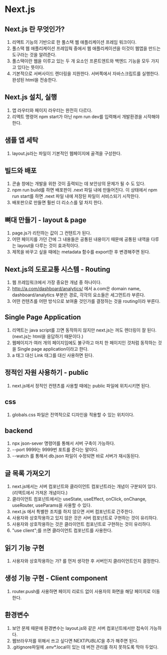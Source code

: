 # Next.js

## Next.js 란 무엇인가?

1. 리액트 기능의 기반으로 한 풀스택 웹 애플리케이션 프레임 워크이다.
2. 풀스택 웹 애플리케이션 프레임웍 중에서 웹 애플리케이션을 이것이 웹앱을 만드는 도구라는 것을 알려준다.
3. 풀스택이란 웹을 이루고 있는 두 개 요소인 프론트엔트와 백엔드 기능을 모두 가지고 있다는 뜻이다.
4. 기본적으로 서버사이드 렌더링을 지원한다. 서버쪽에서 자바스크립트를 실행한다. 완성된 html을 전송한다.

## Next.js 설치, 실행

1. 앱 라우터와 페이지 라우터는 완전히 다르다.
2. 리액트 명령어 npm start가 아닌 npm run dev를 입력해서 개발환경을 시작해야한다.

## 샘플 앱 세탁

1. layout.js라는 파일이 기본적인 웹페이지에 골격을 구성한다.

## 빌드와 배포

1. 콘솔 창에는 개발을 위한 것이 출력되는 데 보안상의 문제가 될 수 도 있다.
2. npm run build를 하면 배포판이 .next 파일 내에 만들어진다. 이 상태에서 npm run start를 하면 .next 파일 내에 저장된 파일이 서비스되기 시작한다.
3. 배포판으로 만들면 훨씬 더 리소스를 덜 차지 한다.

## 뼈대 만들기 - layout & page

1. page.js가 리턴하는 값이 그 컨텐트가 된다.
2. 어떤 페이지를 가던 간에 그 내용들은 공통된 내용이기 때문에 공통된 내역을 다루는 layout을 다루는 것이 효과적이다.
3. 제목을 바꾸고 싶을 때에는 metadata 함수를 export한 후 변경해주면 된다.

## Next.js의 도로교통 시스템 - Routing

1. 웹 프레임워크에서 가장 중요한 개념 중 하나이다.
2. http://a.com/dashboard/analytics/ 에서 a.com은 domain name, dashboard/analytics 부분은 경로, 각각의 요소들은 세그먼트라 부른다.
3. 어떤 컨텐츠를 어떤 방식으로 보여줄 것인가를 결정하는 것을 routing이라 부른다.

## Single Page Application

1. 리액트는 java script를 끄면 동작하지 않지만 next.js는 꺼도 렌더링이 잘 된다. (next.js는 html을 응답하기 때문이다.)
2. 웹페이지가 여러 개의 페이지임에도 불구하고 마치 한 페이지인 것처럼 동작하는 것을 Single page application이라고 한다.
3. a 태그 대신 Link 태그를 대신 사용하면 된다.

## 정적인 자원 사용하기 - public

1. next.js에서 정적인 컨텐츠를 사용할 때에는 public 파일에 위치시키면 된다.

## css

1. globals.css 파일은 전역적으로 디자인을 적용할 수 있는 위치이다.

## backend

1. npx json-sever 명령어를 통해서 서버 구축이 가능하다.
2. --port 9999는 9999번 포트를 준다는 말이다.
3. --watch 를 통해서 db.json 파일이 수정되면 바로 서버가 재시동된다.

## 글 목록 가져오기

1. next.js에서는 서버 컴포넌트와 클라이언트 컴포넌트라는 개념이 구분되어 있다. (리액트에서 가져온 개념이다.)
2. 클라이언트 컴포넌트에서는 useState, useEffect, onClick, onChange, useRouter, useParams을 사용할 수 있다.
3. next.js 에서 특별한 조치를 하지 않으면 서버 컴포넌트로 간주한다.
4. 사용자와 상호작용하고 있지 않은 것은 서버 컴포넌트로 구현하는 것이 유리하다.
5. 사용자와 상호작용하는 것은 클라이언트 컴포넌트로 구현하는 것이 유리하다.
6. "use client";를 쓰면 클라이언트 컴포넌트를 사용한다.

## 읽기 기능 구현

1. 사용자와 상호작용하는 가? 를 먼저 생각한 후 서버인지 클라이언트인지 결정한다.

## 생성 기능 구현 - Client component

1. router.push를 사용하면 페이지 리로드 없이 사용자의 화면을 해당 페이지로 이동한다.

## 환경변수

1. 보안 문제 때문에 환경변수는 layout.js와 같은 서버 컴포넌트에서만 접속이 가능하다.
2. 웹브라우저를 위해서 쓰고 싶다면 NEXT*PUBLIC*을 추가 해주면 된다.
3. .gitignore파일에 .env\*.local이 있는 데 버전 관리를 하지 못하도록 막아 두었다.
